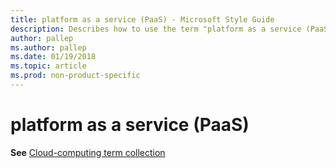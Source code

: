 ```yaml
---
title: platform as a service (PaaS) - Microsoft Style Guide
description: Describes how to use the term "platform as a service (PaaS)" in Microsoft content.
author: pallep
ms.author: pallep
ms.date: 01/19/2018
ms.topic: article
ms.prod: non-product-specific
---
```


# platform as a service (PaaS)

**See** [Cloud-computing term collection](~/a-z-word-list-term-collections/term-collections/cloud-computing-terms.md)
